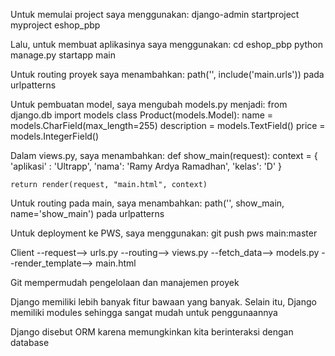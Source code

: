 Untuk memulai project saya menggunakan:
django-admin startproject myproject eshop_pbp

Lalu, untuk membuat aplikasinya saya menggunakan:
cd eshop_pbp
python manage.py startapp main

Untuk routing proyek saya menambahkan: 
path('', include('main.urls'))
pada urlpatterns

Untuk pembuatan model, saya mengubah models.py menjadi:
from django.db import models
class Product(models.Model):
    name = models.CharField(max_length=255)
    description = models.TextField()
    price = models.IntegerField()

Dalam views.py, saya menambahkan:
def show_main(request):
    context = {
        'aplikasi' : 'Ultrapp',
        'nama': 'Ramy Ardya Ramadhan',
        'kelas': 'D'
    }

    return render(request, "main.html", context)

Untuk routing pada main, saya menambahkan:
path('', show_main, name='show_main')
pada urlpatterns

Untuk deployment ke PWS, saya menggunakan:
git push pws main:master



Client --request--> urls.py --routing--> views.py --fetch_data--> models.py --render_template--> main.html 



Git mempermudah pengelolaan dan manajemen proyek



Django memiliki lebih banyak fitur bawaan yang banyak. Selain itu, Django memiliki modules sehingga sangat mudah untuk penggunaannya



Django disebut ORM karena memungkinkan kita berinteraksi dengan database
